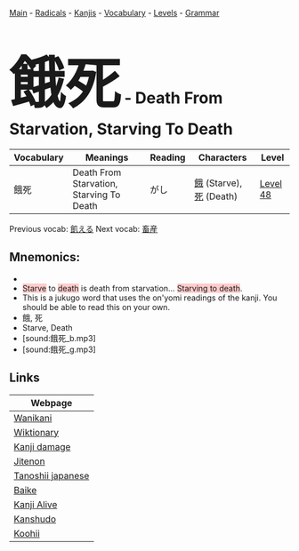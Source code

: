 <style> bigfont {font-size: 100px}</style>
[Main](../README.md) -
[Radicals](../radicals.md) -
[Kanjis](../kanjis.md) -
[Vocabulary](../vocabulary.md) -
[Levels](../levels.md) -
[Grammar](../grammar.md)
# <bigfont> 餓死</bigfont> - Death From Starvation, Starving To Death 

| Vocabulary | Meanings | Reading | Characters | Level |
| --- | --- | --- | --- | --- |
| 餓死 | Death From Starvation, Starving To Death | がし |  [餓](../kanjis/餓.md) (Starve), [死](../kanjis/死.md) (Death) | [Level 48](../levels/wk_level48.md) |

Previous vocab: [飢える](飢える.md) Next vocab: [畜産](畜産.md) 

## Mnemonics:

* 
* <span style="background-color:#ffcccb"> Starve</span> to <span style="background-color:#ffcccb"> death</span> is death from starvation... <span style="background-color:#ffcccb"> Starving to death</span>.
* This is a jukugo word that uses the on'yomi readings of the kanji. You should be able to read this on your own.
* 餓, 死
* Starve, Death
* [sound:餓死_b.mp3]
* [sound:餓死_g.mp3]


## Links 

| Webpage |
| --- |
| [Wanikani          ](https://www.wanikani.com/kanji/餓死) |
| [Wiktionary        ](https://en.wiktionary.org/wiki/餓死) |
| [Kanji damage      ](http://www.kanjidamage.com/kanji/search?utf8=✓&q=餓死) |
| [Jitenon           ](https://jitenon.com/kanji/餓死) |
| [Tanoshii japanese ](https://www.tanoshiijapanese.com/dictionary/kanji.cfm?k=餓死) |
| [Baike             ](https://baike.baidu.com/item/餓死) |
| [Kanji Alive       ](https://app.kanjialive.com/餓死) |
| [Kanshudo          ](https://www.kanshudo.com/searchmn?q=餓死) |
| [Koohii            ](https://kanji.koohii.com/study/kanji/餓死) |
